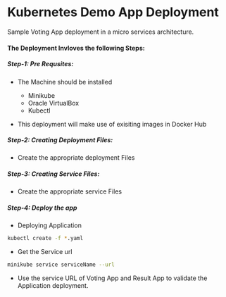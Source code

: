 # Kubernetes Demo App Deployment
Sample Voting App deployment in a micro services architecture.

#### The Deployment Invloves the following Steps:

##### Step-1: Pre Requsites:
* The Machine should be installed
  * Minikube
  * Oracle VirtualBox
  * Kubectl

* This deployment will make use of exisiting images in Docker Hub

##### Step-2: Creating Deployment Files:
* Create the appropriate deployment Files

##### Step-3: Creating Service Files:
* Create the appropriate service Files

##### Step-4: Deploy the app
* Deploying Application
```bash
kubectl create -f *.yaml
```
* Get the Service url
```bash
minikube service serviceName --url
```
* Use the service URL of Voting App and Result App to validate the Application deployment.

